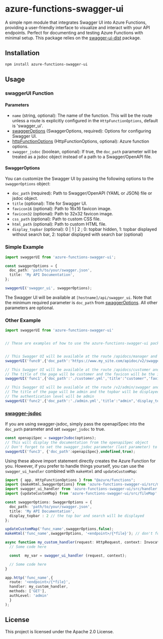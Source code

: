 # azure-functions-swagger-ui
A simple npm module that integrates Swagger UI into Azure Functions, providing a user-friendly interface to visualize and interact with your API endpoints. Perfect for documenting and testing Azure Functions with minimal setup. This package relies on the [swagger-ui-dist](https://github.com/riyadhalnur/mongoose-softdelete) package.

## Installation

```sh
npm install azure-functions-swagger-ui
```

## Usage

### swaggerUI Function

#### Parameters

- `name` (string, optional): The name of the function. This will be the route unless a route is explicitly configured in the `HttpFunctionOptions`, default is 'swagger_ui'.
- [swaggerOptions](#swaggeroptions) (SwaggerOptions, required): Options for configuring Swagger UI.
- [httpFunctionOptions](https://github.com/Azure/azure-functions-nodejs-library/blob/v4.x/types/http.d.ts#L16) (HttpFunctionOptions, optional): Azure function options.
- `swagger_jsdoc` (boolean, optional): If true, the `doc_path` parameter will be treated as a jsdoc object instead of a path to a Swagger/OpenAPI file.

#### SwaggerOptions

You can customize the Swagger UI by passing the following options to the `swaggerOptions` object:

- `doc_path` (required): Path to Swagger/OpenAPI (YAML or JSON) file  or jsdoc object.
- `title` (optional): Title for Swagger UI.
- `favicon16` (optional): Path to 16x16 favicon image.
- `favicon32` (optional): Path to 32x32 favicon image.
- `css_path` (optional): Path to custom CSS file.
- `html_path` (optional): Path to custom HTML file.
- `display_topbar` (optional): 0 | 1 | 2 ;  0: topbar hidden, 1: topbar displayed without search bar, 2: topbar displayed with search bar (optional)


### Simple Example

```typescript
import swaggerUI from 'azure-functions-swagger-ui';

const swaggerOptions = {
  doc_path: 'path/to/your/swagger.json',
  title: 'My API Documentation',
};

swaggerUI('swagger_ui', swaggerOptions);

```
The Swagger UI will be available at `[hostname]/api/swagger_ui`.
Note that the minimum required parameter is `doc_path` from [swaggerOptions](#swaggeroptions). All other parameters are optional.

### Other Example

```typescript
import swaggerUI from 'azure-functions-swagger-ui'


// These are examples of how to use the azure-functions-swagger-ui package


// This Swagger UI will be available at the route /apidocs/manager and will display the documentation from the swagger.json file located at https://www.my_site.com/apidoc/v2/swagger.json
swaggerUI('func0',{'doc_path':'https://www.my_site.com/apidoc/v2/swagger.json','title':"manager"},{route:'apidocs/manager'});

// This Swagger UI will be available at the route /apidocs/customer and will display the documentation from the customer.yml file located at the root of the function
// The title of the page will be customer and the favicon will be the images/customer16.png and images/customer32.png, the topbar will be displayed but not the search bar
swaggerUI('func1',{'doc_path':'./customer.yml','title':"customer",'favicon16':'images\\customer16.png','favicon32':'images\\customer32.png','display_topbar':1},{route:'apidocs/customer'});

// This Swagger UI will be available at the route /v2/admin/swagger and will display the documentation from the admin.yml file located at the root of the function
// The title of the page will be admin and the topbar will be displayed and the search bar too
// The authentication level will be admin
swaggerUI('func2',{'doc_path':'./admin.yml','title':"admin",'display_topbar':2},{route:'v2/admin/swagger',authLevel:'admin'});


```

### [swagger-jsdoc](https://www.npmjs.com/package/swagger-jsdoc)
If you are using swagger-jsdoc, simply pass the openapiSpec into the `doc_path` parameter and set `swagger_jsdoc` to true.

```typescript
const openapiSpec = swaggerJsdoc(options);
// This will display the documentation from the openapiSpec object
// Don't forget to set the swagger_jsdoc parameter (last parameter) to true
swaggerUI('func3', {'doc_path':openapiSpec},undefined,true);
```




Using these above import statement directly creates the Azure Function for you. However, if you prefer to handle things yourself, you can use the `swagger_ui_handler` combined with `makeHtml` and `updateCustomMap`:

```typescript
import { app, HttpFunctionOptions } from "@azure/functions";
import {makeHtml,SwaggerOptions} from 'azure-functions-swagger-ui/src/makeHtml'
import swagger_ui_handler from 'azure-functions-swagger-ui/src/handler'
import {updateCustomMap} from 'azure-functions-swagger-ui/src/fileMap'

const swaggerOptions: SwaggerOptions = {
  doc_path: 'path/to/your/swagger.json',
  title: 'My API Documentation',
  display_topbar : 2 // the top bar and search will be displayed
};

updateCustomMap('func_name',swaggerOptions,false);
makeHtml('func_name',swaggerOptions, '<endpoint>/{*file}'); // don't forget to put /{*file} at the end of the route

async function my_custom_handler(request: HttpRequest, context: InvocationContext): Promise<HttpResponseInit> {
  // Some code here

  const  my_var = swagger_ui_handler (request, context);

  // Some code here
}

app.http('func_name',{ 
  route: '<endpoint>/{*file}',
  handler: my_custom_handler,
  methods: ['GET'],
  authLevel: 'admin'
  }
);
```




## License

This project is licensed under the Apache 2.0 License.
